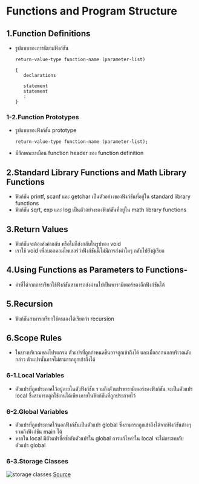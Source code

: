 # Functions and Program Structure


## 1.Function Definitions

- รูปแบบของการนิยามฟังก์ชัน
    ```
    return-value-type function-name (parameter-list)

    {
       declarations

       statement
       statement
       :
    }
    ```

### 1-2.Function Prototypes

- รูปแบบของฟังก์ชัน prototype
    ```
    return-value-type function-name (parameter-list);
    ```
- มีลักษณะเหมือน function header ของ function definition


## 2.Standard Library Functions and Math Library Functions

- ฟังก์ชัน printf, scanf และ getchar เป็นตัวอย่างของฟังก์ชันที่อยู่ใน standard library functions
- ฟังก์ชัน sqrt, exp และ log เป็นตัวอย่างของฟังก์ชันที่อยู่ใน math library functions

## 3.Return Values
- ฟังก์ชันจะต้องส่งค่ากลับ หรือไม่ก็ส่งกลับในรูปของ void
- เราใช้ void เพื่อบอกคอมไพเลอร์ว่าฟังก์ชันนี้ไม่มีการส่งค่าใดๆ กลับไปยังผู้เรียก


## 4.Using Functions as Parameters to Functions-
- ค่าที่ได้จากการเรียกใช้ฟังก์ชันสามารถส่งผ่านไปเป็นพารามิเตอร์ของอีกฟังก์ชันได้


## 5.Recursion
- ฟังก์ชันสามารถเรียกใช้ตนเองได้เรียกว่า recursion


## 6.Scope Rules
- ในบางบริเวณของโปรแกรม ตัวแปรที่ถูกกำหนดขึ้นอาจถูกเข้าถึงได้ และเมื่อออกนอกบริเวณดังกล่าว ตัวแปรนั้นอาจไม่สามารถถูกเข้าถึงได้

### 6-1.Local Variables
- ตัวแปรที่ถูกประกาศไว้อยู่ภายในตัวฟังก์ชัน รวมถึงตัวแปรพารามิเตอร์ของฟังก์ชัน จะเป็นตัวแปร local ซึ่งสามารถถูกใช้งานได้เพียงภายในฟังก์ชันที่ถูกประกาศไว้

### 6-2.Global Variables
- ตัวแปรที่ถูกประกาศไว้นอกฟังก์ชันเป็นตัวแปร global ซึ่งสามารถถูกเข้าถึงได้จากฟังก์ชันต่างๆ รวมถึงฟังก์ชัน main ได้
- หากใน local มีตัวแปรชื่อซ้ำกับตัวแปรใน global การแก้ไขค่าใน local จะไม่กระทบกับตัวแปร global

### 6-3.Storage Classes
![storage classes](https://cdn.discordapp.com/attachments/691726300880044103/935846381602611250/unknown.png)
[Source](https://www.guru99.com/c-storage-classes.html#:~:text=A%20storage%20class%20in%20C%20is%20used%20to%20represent%20additional,classes%20in%20a%20C%20program.)


